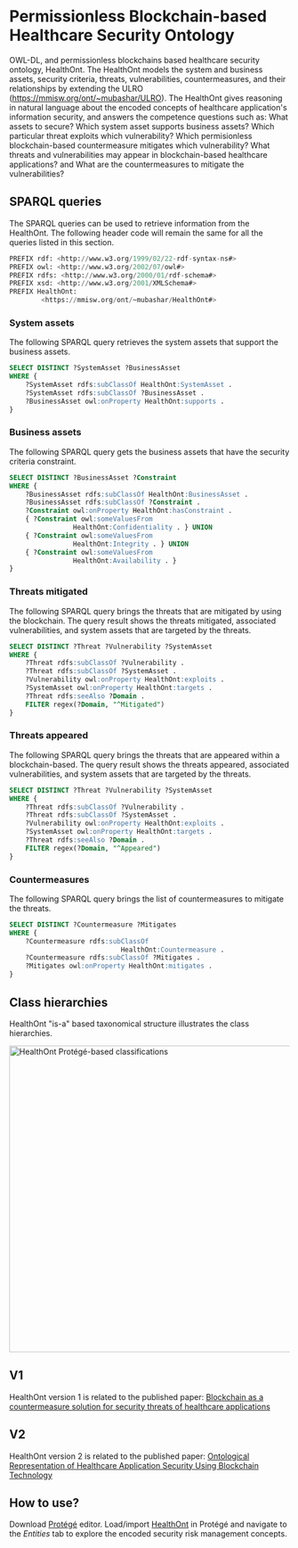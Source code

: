 # Permissionless Blockchain-based Healthcare Security Ontology

OWL-DL, and permissionless blockchains based healthcare security ontology, HealthOnt. The HealthOnt models the system and business assets, security criteria, threats, vulnerabilities, countermeasures, and their relationships by extending the ULRO (https://mmisw.org/ont/~mubashar/ULRO). The HealthOnt gives reasoning in natural language about the encoded concepts of healthcare application's information security, and answers the competence questions such as: What assets to secure? Which system asset supports business assets? Which particular threat exploits which vulnerability? Which permisionless blockchain-based countermeasure mitigates which vulnerability? What threats and vulnerabilities may appear in blockchain-based healthcare applications? and What are the countermeasures to mitigate the vulnerabilities?

## SPARQL queries
The SPARQL queries can be used to retrieve information from the HealthOnt. The following header code will remain the same for all the queries listed in this section.

```sql
PREFIX rdf: <http://www.w3.org/1999/02/22-rdf-syntax-ns#>
PREFIX owl: <http://www.w3.org/2002/07/owl#>
PREFIX rdfs: <http://www.w3.org/2000/01/rdf-schema#>
PREFIX xsd: <http://www.w3.org/2001/XMLSchema#>
PREFIX HealthOnt:
        <https://mmisw.org/ont/~mubashar/HealthOnt#>
```

### System assets
The following SPARQL query retrieves the system assets that support the business assets.

```sql
SELECT DISTINCT ?SystemAsset ?BusinessAsset
WHERE {
    ?SystemAsset rdfs:subClassOf HealthOnt:SystemAsset .
    ?SystemAsset rdfs:subClassOf ?BusinessAsset .
    ?BusinessAsset owl:onProperty HealthOnt:supports .
}
```

### Business assets
The following SPARQL query gets the business assets that have the security criteria constraint.

```sql
SELECT DISTINCT ?BusinessAsset ?Constraint
WHERE {
    ?BusinessAsset rdfs:subClassOf HealthOnt:BusinessAsset .
    ?BusinessAsset rdfs:subClassOf ?Constraint .
    ?Constraint owl:onProperty HealthOnt:hasConstraint .
    { ?Constraint owl:someValuesFrom
                HealthOnt:Confidentiality . } UNION  
    { ?Constraint owl:someValuesFrom
                HealthOnt:Integrity . } UNION  
    { ?Constraint owl:someValuesFrom
                HealthOnt:Availability . }
}
```

### Threats mitigated
The following SPARQL query brings the threats that are mitigated by using the blockchain. The query result shows the threats mitigated, associated vulnerabilities, and system assets that are targeted by the threats.

```sql
SELECT DISTINCT ?Threat ?Vulnerability ?SystemAsset
WHERE {
    ?Threat rdfs:subClassOf ?Vulnerability .
    ?Threat rdfs:subClassOf ?SystemAsset .
    ?Vulnerability owl:onProperty HealthOnt:exploits .
    ?SystemAsset owl:onProperty HealthOnt:targets .
    ?Threat rdfs:seeAlso ?Domain .
    FILTER regex(?Domain, "^Mitigated") 
}
```
### Threats appeared
The following SPARQL query brings the threats that are appeared within a blockchain-based. The query result shows the threats appeared, associated vulnerabilities, and system assets that are targeted by the threats.

```sql
SELECT DISTINCT ?Threat ?Vulnerability ?SystemAsset
WHERE {
    ?Threat rdfs:subClassOf ?Vulnerability .
    ?Threat rdfs:subClassOf ?SystemAsset .
    ?Vulnerability owl:onProperty HealthOnt:exploits .
    ?SystemAsset owl:onProperty HealthOnt:targets .
    ?Threat rdfs:seeAlso ?Domain .
    FILTER regex(?Domain, "^Appeared") 
}
```

### Countermeasures
The following SPARQL query brings the list of countermeasures to mitigate the threats.

```sql
SELECT DISTINCT ?Countermeasure ?Mitigates
WHERE {
    ?Countermeasure rdfs:subClassOf
                            HealthOnt:Countermeasure .
    ?Countermeasure rdfs:subClassOf ?Mitigates .
    ?Mitigates owl:onProperty HealthOnt:mitigates .
}
```

## Class hierarchies
HealthOnt "is-a" based taxonomical structure illustrates the class hierarchies.

<img src="HealthOnt_As-is_classes.png" width="550" alt="HealthOnt Protégé-based classifications" title="HealthOnt Protégé-based classifications"/>

## V1
HealthOnt version 1 is related to the published paper: [Blockchain as a countermeasure solution for security threats of healthcare applications](https://link.springer.com/chapter/10.1007/978-3-030-85867-4_6)

## V2
HealthOnt version 2 is related to the published paper: [Ontological Representation of Healthcare Application Security Using Blockchain Technology](https://doi.org/10.15388/22-INFOR486) 

## How to use?
Download [Protégé](https://protege.stanford.edu) editor. Load/import [HealthOnt](https://mmisw.org/ont/~mubashar/HealthOnt) in Protégé and navigate to the *Entities* tab to explore the encoded security risk management concepts.